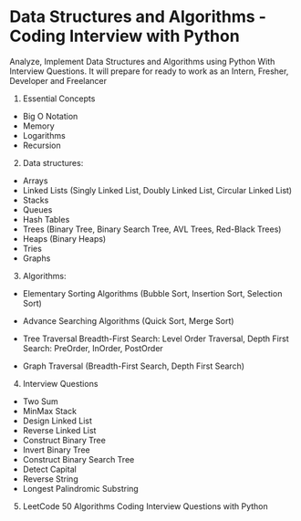 # Data Structures and Algorithms - Coding Interview with Python
Analyze, Implement Data Structures and Algorithms using Python With Interview Questions.  It will prepare for ready to work as an Intern, Fresher, Developer and Freelancer

1. Essential Concepts
- Big O Notation
- Memory
- Logarithms
- Recursion

2. Data structures:
- Arrays
- Linked Lists (Singly Linked List, Doubly Linked List, Circular Linked List)
- Stacks
- Queues
- Hash Tables
- Trees (Binary Tree, Binary Search Tree, AVL Trees, Red-Black Trees)
- Heaps (Binary Heaps)
- Tries
- Graphs

3. Algorithms:
- Elementary Sorting Algorithms
(Bubble Sort, Insertion Sort, Selection Sort)

- Advance Searching Algorithms
(Quick Sort, Merge Sort)

- Tree Traversal
Breadth-First Search: Level Order Traversal,
Depth First Search: PreOrder, InOrder, PostOrder

- Graph Traversal
(Breadth-First Search, Depth First Search)

4. Interview Questions
- Two Sum
- MinMax Stack
- Design Linked List
- Reverse Linked List
- Construct Binary Tree
- Invert Binary Tree
- Construct Binary Search Tree
- Detect Capital
- Reverse String
- Longest Palindromic Substring

5. LeetCode 50 Algorithms Coding Interview Questions with Python
